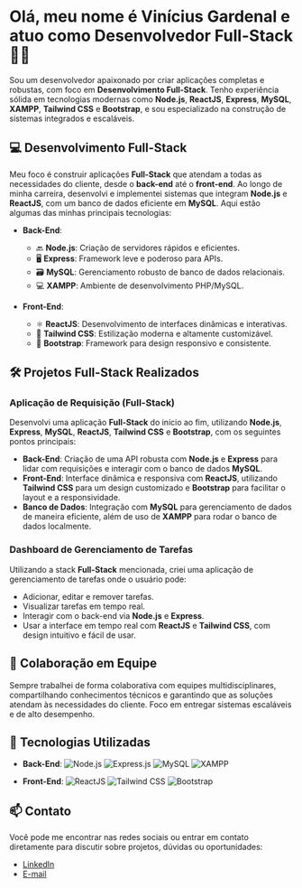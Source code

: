 # Olá, meu nome é Vinícius Gardenal e atuo como Desenvolvedor Full-Stack👨‍💻

Sou um desenvolvedor apaixonado por criar aplicações completas e robustas, com foco em **Desenvolvimento Full-Stack**. Tenho experiência sólida em tecnologias modernas como **Node.js**, **ReactJS**, **Express**, **MySQL**, **XAMPP**, **Tailwind CSS** e **Bootstrap**, e sou especializado na construção de sistemas integrados e escaláveis.

## 💻 **Desenvolvimento Full-Stack**

Meu foco é construir aplicações **Full-Stack** que atendam a todas as necessidades do cliente, desde o **back-end** até o **front-end**. Ao longo de minha carreira, desenvolvi e implementei sistemas que integram **Node.js** e **ReactJS**, com um banco de dados eficiente em **MySQL**. Aqui estão algumas das minhas principais tecnologias:

- **Back-End**:
  - 🔙 **Node.js**: Criação de servidores rápidos e eficientes.
  - 🖥️ **Express**: Framework leve e poderoso para APIs.
  - 🗃️ **MySQL**: Gerenciamento robusto de banco de dados relacionais.
  - 💻 **XAMPP**: Ambiente de desenvolvimento PHP/MySQL.

- **Front-End**:
  - ⚛️ **ReactJS**: Desenvolvimento de interfaces dinâmicas e interativas.
  - 🎨 **Tailwind CSS**: Estilização moderna e altamente customizável.
  - 🎯 **Bootstrap**: Framework para design responsivo e consistente.

## 🛠️ **Projetos Full-Stack Realizados**

### **Aplicação de Requisição (Full-Stack)**

Desenvolvi uma aplicação **Full-Stack** do início ao fim, utilizando **Node.js**, **Express**, **MySQL**, **ReactJS**, **Tailwind CSS** e **Bootstrap**, com os seguintes pontos principais:

- **Back-End**: Criação de uma API robusta com **Node.js** e **Express** para lidar com requisições e interagir com o banco de dados **MySQL**.
- **Front-End**: Interface dinâmica e responsiva com **ReactJS**, utilizando **Tailwind CSS** para um design customizado e **Bootstrap** para facilitar o layout e a responsividade.
- **Banco de Dados**: Integração com **MySQL** para gerenciamento de dados de maneira eficiente, além de uso de **XAMPP** para rodar o banco de dados localmente.

### **Dashboard de Gerenciamento de Tarefas**

Utilizando a stack **Full-Stack** mencionada, criei uma aplicação de gerenciamento de tarefas onde o usuário pode:

- Adicionar, editar e remover tarefas.
- Visualizar tarefas em tempo real.
- Interagir com o back-end via **Node.js** e **Express**.
- Usar a interface em tempo real com **ReactJS** e **Tailwind CSS**, com design intuitivo e fácil de usar.

## 🌟 **Colaboração em Equipe**

Sempre trabalhei de forma colaborativa com equipes multidisciplinares, compartilhando conhecimentos técnicos e garantindo que as soluções atendam às necessidades do cliente. Foco em entregar sistemas escaláveis e de alto desempenho.

## 🚀 **Tecnologias Utilizadas**

- **Back-End**:
  ![Node.js](https://img.shields.io/badge/-Node.js-339933?logo=node.js&logoColor=white)
  ![Express.js](https://img.shields.io/badge/-Express.js-000000?logo=express&logoColor=white)
  ![MySQL](https://img.shields.io/badge/-MySQL-4479A1?logo=mysql&logoColor=white)
  ![XAMPP](https://img.shields.io/badge/-XAMPP-FB7A24?logo=xampp&logoColor=white)

- **Front-End**:
  ![ReactJS](https://img.shields.io/badge/-ReactJS-61DAFB?logo=react&logoColor=black)
  ![Tailwind CSS](https://img.shields.io/badge/-Tailwind%20CSS-38B2AC?logo=tailwind-css&logoColor=white)
  ![Bootstrap](https://img.shields.io/badge/-Bootstrap-563D7C?logo=bootstrap&logoColor=white)

## 📫 **Contato**

Você pode me encontrar nas redes sociais ou entrar em contato diretamente para discutir sobre projetos, dúvidas ou oportunidades:

- [LinkedIn](https://www.linkedin.com/in/viniciusgardenal)
- [E-mail](mailto:viniciusgardenal@outlook.com)
